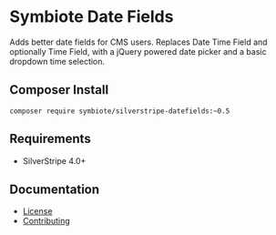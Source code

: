 # Symbiote Date Fields

Adds better date fields for CMS users. Replaces Date Time Field and optionally Time Field, with a jQuery powered date picker and a basic dropdown time selection.

## Composer Install

```
composer require symbiote/silverstripe-datefields:~0.5
```

## Requirements

* SilverStripe 4.0+

## Documentation

* [License](LICENSE.md)
* [Contributing](CONTRIBUTING.md)
